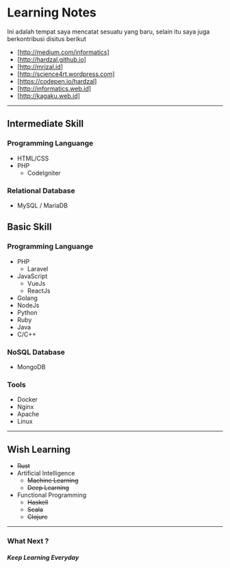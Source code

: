 # Learning Notes

Ini adalah tempat saya mencatat sesuatu yang baru, selain itu saya juga berkontribusi disitus berikut 
- [http://medium.com/informatics]
- [http://hardzal.github.io]
- [http://mrizal.id]
- [http://science4rt.wordpress.com]
- [https://codepen.io/hardzal]
- [http://informatics.web.id]
- [http://kagaku.web.id]
-----------------------------------------------
## Intermediate Skill
### Programming Languange
   - HTML/CSS
   - PHP 
     - CodeIgniter

### Relational Database
   - MySQL / MariaDB

## Basic Skill
### Programming Languange
   - PHP
     - Laravel
   - JavaScript
     - VueJs
     - ReactJs
   - Golang
   - NodeJs
   - Python
   - Ruby
   - Java
   - C/C++

### NoSQL Database
  - MongoDB

### Tools
  - Docker
  - Nginx
  - Apache
  - Linux  
---
## Wish Learning
   - ~~Rust~~
   - Artificial Intelligence
       - ~~Machine Learning~~
       - ~~Deep Learning~~
   - Functional Programming
       - ~~Haskell~~
       - ~~Scala~~
       - ~~Clojure~~
------------------------------------------

### What Next ?
##### Keep Learning Everyday 
